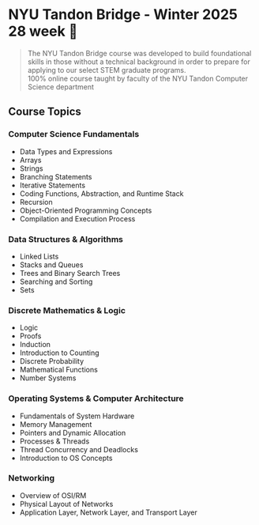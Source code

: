 # NYU Tandon Bridge - Winter 2025 28 week 🚀

>The NYU Tandon Bridge course was developed to build foundational skills in those without a technical background in order to prepare for applying to our select STEM graduate programs. 
<br>100% online course taught by faculty of the NYU Tandon Computer Science department

## Course Topics

### Computer Science Fundamentals
- Data Types and Expressions
- Arrays
- Strings
- Branching Statements
- Iterative Statements
- Coding Functions, Abstraction, and Runtime Stack
- Recursion
- Object-Oriented Programming Concepts
- Compilation and Execution Process

### Data Structures & Algorithms
- Linked Lists
- Stacks and Queues
- Trees and Binary Search Trees
- Searching and Sorting
- Sets

### Discrete Mathematics & Logic
- Logic
- Proofs
- Induction
- Introduction to Counting
- Discrete Probability
- Mathematical Functions
- Number Systems

### Operating Systems & Computer Architecture
- Fundamentals of System Hardware
- Memory Management
- Pointers and Dynamic Allocation
- Processes & Threads
- Thread Concurrency and Deadlocks
- Introduction to OS Concepts

### Networking
- Overview of OSI/RM
- Physical Layout of Networks
- Application Layer, Network Layer, and Transport Layer
